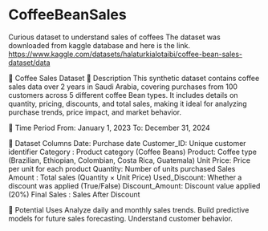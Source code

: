 # CoffeeBeanSales
Curious dataset to understand sales of coffees
The dataset was downloaded from kaggle database and here is the link.
https://www.kaggle.com/datasets/halaturkialotaibi/coffee-bean-sales-dataset/data

📌 Coffee Sales Dataset
📝 Description
This synthetic dataset contains coffee sales data over 2 years in Saudi Arabia, covering purchases from 100 customers across 5 different coffee Bean types. It includes details on quantity, pricing, discounts, and total sales, making it ideal for analyzing purchase trends, price impact, and market behavior.

📅 Time Period
From: January 1, 2023
To: December 31, 2024

📌 Dataset Columns
Date: Purchase date
Customer_ID: Unique customer identifier
Category : Product category (Coffee Beans)
Product: Coffee type (Brazilian, Ethiopian, Colombian, Costa Rica, Guatemala)
Unit Price: Price per unit for each product
Quantity: Number of units purchased
Sales Amount : Total sales (Quantity × Unit Price)
Used_Discount: Whether a discount was applied (True/False)
Discount_Amount: Discount value applied (20%)
Final Sales : Sales After Discount

🎯 Potential Uses
Analyze daily and monthly sales trends.
Build predictive models for future sales forecasting.
Understand customer behavior.
